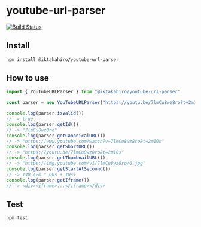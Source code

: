 # youtube-url-parser

[![Build Status](https://travis-ci.org/iktakahiro/youtube-url-parser.svg?branch=master)](https://travis-ci.org/iktakahiro/youtube-url-parser)

## Install

```bash
npm install @iktakahiro/youtube-url-parser
```

## How to use

```typescript
import { YouTubeURLParser } from "@iktakahiro/youtube-url-parser"

const parser = new YouTubeURLParser("https://youtu.be/7lmCu8wz8ro?t=2m10s")

console.log(parser.isValid())
// -> true
console.log(parser.getId())
// -> "7lmCu8wz8ro"
console.log(parser.getCanonicalURL())
// -> "https://www.youtube.com/watch?v=7lmCu8wz8ro&t=2m10s"
console.log(parser.getShortURL())
// -> "https://youtu.be/7lmCu8wz8ro&t=2m10s"
console.log(parser.getThumbnailURL())
// -> "https://img.youtube.com/vi/7lmCu8wz8ro/0.jpg"
console.log(parser.getStartAtSecound())
// -> 130 (2m * 60s + 10s)
console.log(parser.getIframe())
// -> <div><iframe>...</iframe></div>
```

## Test

```bash
npm test
```
